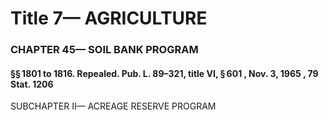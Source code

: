 
# Title 7— AGRICULTURE
### CHAPTER 45— SOIL BANK PROGRAM
#### §§ 1801 to 1816. Repealed. Pub. L. 89–321, title VI, § 601 , Nov. 3, 1965 , 79 Stat. 1206

SUBCHAPTER II— ACREAGE RESERVE PROGRAM
